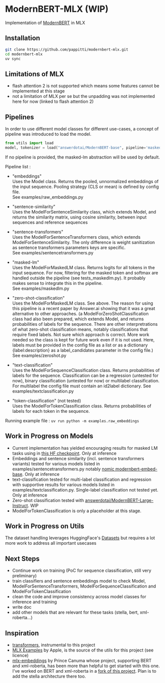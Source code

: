 # ModernBERT-MLX (WIP)

Implementation of [ModernBERT](https://arxiv.org/abs/2412.13663) in MLX  

## Installation
```bash
git clone https://github.com/pappitti/modernbert-mlx.git
cd modernbert-mlx
uv sync
```

## Limitations of MLX
- flash attention 2 is not supported which means some features cannot be implemented at this stage
- not a limitation of MLX per se but the unpadding was not implemented here for now (linked to flash attention 2)

## Pipelines
In order to use different model classes for different use-cases, a concept of pipeline was introduced to load the model.  
```python
from utils import load
model, tokenizer = load("answerdotai/ModernBERT-base", pipeline='masked-lm')
```  
If no pipeline is provided, the masked-lm abstraction will be used by default.  
  
Pipeline list : 
- "embeddings"  
Uses the Model class. Returns the pooled, unnormalized embeddings of the input sequence. Pooling strategy (CLS or mean) is defined by config file.  
See examples/raw_embeddings.py  
  
- "sentence-similarity"  
Uses the ModelForSentenceSimilarity class, which extends Model, and returns the similarity matrix, using cosine similarity, between input sequences and reference sequences 
  
- "sentence-transformers"  
Uses the ModelForSentenceTransformers class, which extends ModelForSentenceSimilarity. The only difference is weight sanitization as sentence transformers parameters keys are specific.  
See examples/sentencetransformers.py  
  
- "masked-lm"  
Uses the ModelForMaskedLM class. Returns logits for all tokens in the input sequence. For now, filtering for the masked token and softmax are handled outside the pipeline (see tests_maskedlm.py). It probably makes sense to integrate this in the pipeline.  
See examples/maskedlm.py  
  
- "zero-shot-classification"  
Uses the ModelForMaskedLM class. See above. The reason for using this pipeline is a recent paper by Answer.ai showing that it was a great alternative to other approaches. (a ModelForZeroShotClassification class had also been prepared, which extends Model, and returns probabilities of labels for the sequence. There are other interpretrations of what zero-shot classification means, notably classifications that require fixed labels. Not sure which approach is correct. More work needed so the class is kept for future work even if it is not used. Here, labels must be provided in the config file as a list or as a dictionary {label:description} as a label_candidates parameter in the config file.) 
See examples/zeroshot.py 
  
- "text-classification"  
Uses the ModelForSequenceClassification class. Returns probabilities of labels for the sequence. Classification can be a regression (untested for now), binary classification (untested for now) or multilabel classification. For multilabel the config file must contain an id2label dictionary. 
See examples/textclassification.py
  
- "token-classification" (not tested)  
Uses the ModelForTokenClassification class. Returns probabilities of labels for each token in the sequence.

Running example file : `uv run python -m examples.raw_embeddings`

## Work in Progress on Models
- Current implementation has yielded encouraging results for masked LM tasks using in [this HF checkpoint](https://huggingface.co/answerdotai/ModernBERT-base). Only at inference
- Embeddings and sentence similarity (incl. sentence transformers variants) tested for various models listed in examples/sentencetransformers.py notably [nomic modernbert-embed-base](https://huggingface.co/nomic-ai/modernbert-embed-base). Only at inference
- text-classification tested for multi-label classification and regression with supportive results for various models listed in examples/textclassification.py. Single-label classification not tested yet. Only at inference  
- Zero-shot classification tested with [answerdotai/ModernBERT-Large-Instruct](https://huggingface.co/answerdotai/ModernBERT-Large-Instruct). WIP    
- ModelForTokenClassification is only a placeholder at this stage.

## Work in Progress on Utils
The dataset handling leverages HuggingFace's [Datasets](https://huggingface.co/docs/datasets/index) but requires a lot more work to address all important usecases

## Next Steps
- Continue work on training (PoC for sequence classification, still very preliminary)
- train classifiers and sentence embeddings model to check Model, ModelForSentenceTransformers, ModelForSequenceClassification and ModelForTokenClassification
- clean the code and improve consistency across model classes for inference and training
- write doc
- add other models that are relevant for these tasks (stella, bert, xml-roberta...)

## Inspiration
- [transformers](https://github.com/huggingface/transformers/blob/main/src/transformers/models/modernbert/modular_modernbert.py), instrumental to this project
- [MLX Examples](https://github.com/ml-explore/mlx-examples) by Apple, is the source of the utils for this project (see licence)
- [mlx-embeddings](https://github.com/Blaizzy/mlx-embeddings) by Prince Canuma whose project, supporting BERT and xml-roberta, has been more than helpful to get started with this one. I've worked on BERT and xml-roberta in a [fork of this project](https://github.com/pappitti/mlx-embeddings). Plan is to add the stella architecture there too.     